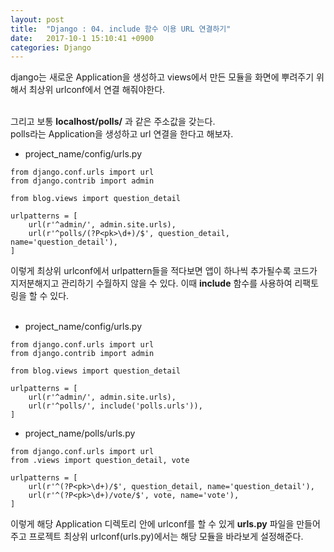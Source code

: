 ```yaml
---
layout: post
title:  "Django : 04. include 함수 이용 URL 연결하기"
date:   2017-10-1 15:10:41 +0900
categories: Django
---
```



django는 새로운 Application을 생성하고 views에서 만든 모듈을 화면에 뿌려주기 위해서 최상위 urlconf에서 연결 해줘야한다.<br><br>

그리고 보통 **localhost/polls/** 과 같은 주소값을 갖는다.<br>
polls라는 Application을 생성하고 url 연결을 한다고 해보자.

- project_name/config/urls.py

```
from django.conf.urls import url
from django.contrib import admin

from blog.views import question_detail

urlpatterns = [
    url(r'^admin/', admin.site.urls),
    url(r'^polls/(?P<pk>\d+)/$', question_detail, name='question_detail'),
]
```

이렇게 최상위 urlconf에서 urlpattern들을 적다보면 앱이 하나씩 추가될수록 코드가 지저분해지고 관리하기 수월하지 않을 수 있다. 이때 **include** 함수를 사용하여 리팩토링을 할 수 있다.<br><br>

- project_name/config/urls.py

```
from django.conf.urls import url
from django.contrib import admin

from blog.views import question_detail

urlpatterns = [
    url(r'^admin/', admin.site.urls),
    url(r'^polls/', include('polls.urls')),
]
```

- project_name/polls/urls.py

```
from django.conf.urls import url
from .views import question_detail, vote

urlpatterns = [
    url(r'^(?P<pk>\d+)/$', question_detail, name='question_detail'),
    url(r'^(?P<pk>\d+)/vote/$', vote, name='vote'),
]
```

이렇게 해당 Application 디렉토리 안에 urlconf를 할 수 있게 **urls.py** 파일을 만들어주고 프로젝트 최상위 urlconf(urls.py)에서는 해당 모듈을 바라보게 설정해준다.
